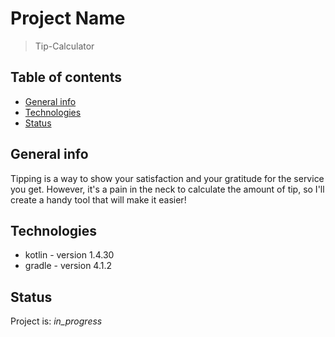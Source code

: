 # Project Name
> Tip-Calculator

## Table of contents
* [General info](#general-info)
* [Technologies](#technologies)
* [Status](#status)

## General info
Tipping is a way to show your satisfaction and your gratitude for the service you get. However, it's a pain in the neck to calculate the amount of tip, so I'll create a handy tool that will make it easier!

## Technologies
* kotlin - version 1.4.30
* gradle - version 4.1.2

## Status
Project is: _in_progress_